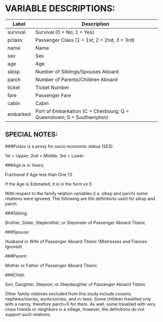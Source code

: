 VARIABLE DESCRIPTIONS:
=====================

|Label    |Description|
|---------|---------|
|survival | Survival (0 = No; 1 = Yes)|
|pclass   |       Passenger Class (1 = 1st; 2 = 2nd; 3 = 3rd)|
|name     |       Name|
|sex      |       Sex|
|age      |       Age|
|sibsp    |       Number of Siblings/Spouses Aboard|
|parch    |       Number of Parents/Children Aboard|
|ticket   |       Ticket Number|
|fare     |       Passenger Fare|
|cabin    |       Cabin|
|embarked |       Port of Embarkation (C = Cherbourg; Q = Queenstown; S = Southampton)|

SPECIAL NOTES:
--------------

###Pclass is a proxy for socio-economic status (SES)

1st = Upper; 2nd = Middle; 3rd = Lower

###Age is in Years;

Fractional if Age less than One (1)

If the Age is Estimated, it is in the form xx.5

With respect to the family relation variables (i.e. sibsp and parch)
some relations were ignored.  The following are the definitions used
for sibsp and parch.

###Sibling:

Brother, Sister, Stepbrother, or Stepsister of Passenger Aboard Titanic

###Spouse:

Husband or Wife of Passenger Aboard Titanic (Mistresses and Fiances Ignored)

###Parent:

Mother or Father of Passenger Aboard Titanic

###Child:

Son, Daughter, Stepson, or Stepdaughter of Passenger Aboard Titanic

Other family relatives excluded from this study include cousins,
nephews/nieces, aunts/uncles, and in-laws.  Some children travelled
only with a nanny, therefore parch=0 for them.  As well, some
travelled with very close friends or neighbors in a village, however,
the definitions do not support such relations.
